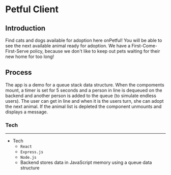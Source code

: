 # Petful Client

## Introduction

Find cats and dogs available for adoption here onPetful! You will be able to see the next available animal ready for adoption.
We have a First-Come-First-Serve policy, because we don't like to keep out pets waiting for their new home for too long!

## Process

The app is a demo for a queue stack data structure. When the compoments mount, a timer is set for 5 seconds and a person in line is dequeued on the backend and another person is added to the queue (to simulate endless users). The user can get in line and when it is the users turn, she can adopt the next animal. If the animal list is depleted the component unmounts and displays a message. 

### Tech

---
- Tech
  - `React`
  - `Express.js`
  - `Node.js`
  - Backend stores data in JavaScript memory using a queue data structure
